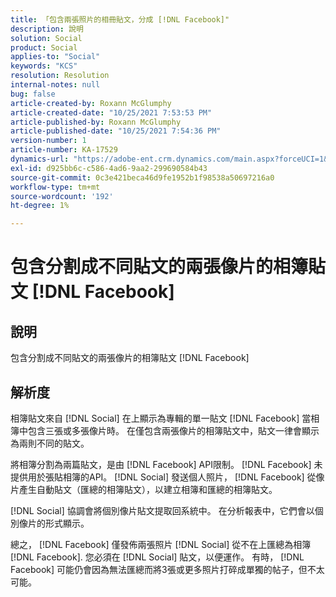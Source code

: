 ```yaml
---
title: 「包含兩張照片的相冊貼文，分成 [!DNL Facebook]"
description: 說明
solution: Social
product: Social
applies-to: "Social"
keywords: "KCS"
resolution: Resolution
internal-notes: null
bug: false
article-created-by: Roxann McGlumphy
article-created-date: "10/25/2021 7:53:53 PM"
article-published-by: Roxann McGlumphy
article-published-date: "10/25/2021 7:54:36 PM"
version-number: 1
article-number: KA-17529
dynamics-url: "https://adobe-ent.crm.dynamics.com/main.aspx?forceUCI=1&pagetype=entityrecord&etn=knowledgearticle&id=1b947846-cd35-ec11-b6e6-000d3a3485ea"
exl-id: d925bb6c-c586-4ad6-9aa2-299690584b43
source-git-commit: 0c3e421beca46d9fe1952b1f98538a50697216a0
workflow-type: tm+mt
source-wordcount: '192'
ht-degree: 1%

---
```


# 包含分割成不同貼文的兩張像片的相簿貼文 [!DNL Facebook]

## 說明

包含分割成不同貼文的兩張像片的相簿貼文 [!DNL Facebook]

## 解析度


相簿貼文來自 [!DNL Social] 在上顯示為專輯的單一貼文 [!DNL Facebook] 當相簿中包含三張或多張像片時。 在僅包含兩張像片的相簿貼文中，貼文一律會顯示為兩則不同的貼文。

將相簿分割為兩篇貼文，是由 [!DNL Facebook] API限制。 [!DNL Facebook] 未提供用於張貼相簿的API。 [!DNL Social] 發送個人照片， [!DNL Facebook] 從像片產生自動貼文（匯總的相簿貼文），以建立相簿和匯總的相簿貼文。

[!DNL Social] 協調會將個別像片貼文提取回系統中。 在分析報表中，它們會以個別像片的形式顯示。

總之， [!DNL Facebook] 僅發佈兩張照片 [!DNL Social] 從不在上匯總為相簿 [!DNL Facebook]. 您必須在 [!DNL Social] 貼文，以便運作。 有時， [!DNL Facebook] 可能仍會因為無法匯總而將3張或更多照片打碎成單獨的帖子，但不太可能。
